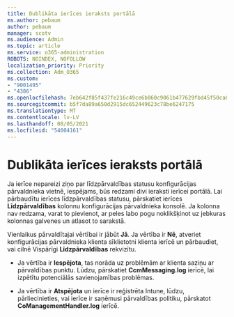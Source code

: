 ```yaml
---
title: Dublikāta ierīces ieraksts portālā
ms.author: pebaum
author: pebaum
manager: scotv
ms.audience: Admin
ms.topic: article
ms.service: o365-administration
ROBOTS: NOINDEX, NOFOLLOW
localization_priority: Priority
ms.collection: Adm_O365
ms.custom:
- "9001495"
- "4386"
ms.openlocfilehash: 7eb642f85f437fe216c49ce6b060c9061b477629fbd45f50ca0ef315b8cd32d3
ms.sourcegitcommit: b5f7da89a650d2915dc652449623c78be6247175
ms.translationtype: MT
ms.contentlocale: lv-LV
ms.lasthandoff: 08/05/2021
ms.locfileid: "54004161"
---
```

# <a name="duplicate-device-record-in-the-portal"></a>Dublikāta ierīces ieraksts portālā

Ja ierīce nepareizi ziņo par līdzpārvaldības statusu konfigurācijas pārvaldnieka vietnē, iespējams, būs redzami divi ieraksti ierīcei portālā. Lai pārbaudītu ierīces līdzpārvaldības statusu, pārskatiet ierīces **Līdzpārvaldības** kolonnu konfigurācijas pārvaldnieka konsolē. Ja kolonna nav redzama, varat to pievienot, ar peles labo pogu noklikšķinot uz jebkuras kolonnas galvenes un atlasot to sarakstā.

Vienlaikus pārvaldītajai vērtībai ir jābūt **Jā**. Ja vērtība ir **Nē**, atveriet konfigurācijas pārvaldnieka klienta sīklietotni klienta ierīcē un pārbaudiet, vai cilnē Vispārīgi **Līdzpārvaldības** rekvizītu.

- Ja vērtība ir **Iespējota**, tas norāda uz problēmām ar klienta saziņu ar pārvaldības punktu. Lūdzu, pārskatiet **CcmMessaging.log** ierīcē, lai izpētītu potenciālās savienojamības problēmas.

- Ja vērtība ir **Atspējota** un ierīce ir reģistrēta Intune, lūdzu, pārliecinieties, vai ierīce ir saņēmusi pārvaldības politiku, pārskatot **CoManagementHandler.log** ierīcē.
